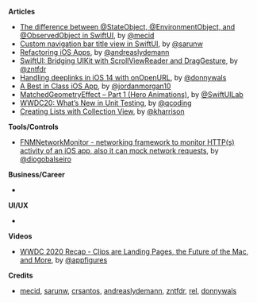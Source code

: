 
**Articles**

* [The difference between @StateObject, @EnvironmentObject, and @ObservedObject in SwiftUI](https://swiftwithmajid.com/2020/07/02/the-difference-between-stateobject-environmentobject-and-observedobject-in-swiftui/), by [@mecid](https://twitter.com/mecid)
* [Custom navigation bar title view in SwiftUI](https://sarunw.com/posts/custom-navigation-bar-title-view-in-swiftui/), by [@sarunw](https://twitter.com/sarunw)
* [Refactoring iOS Apps](https://andreaslydemann.com/refactoring-ios-apps/), by [@andreaslydemann](https://twitter.com/andreaslydemann)
* [SwiftUI: Bridging UIKit with ScrollViewReader and DragGesture](https://www.fivestars.blog/code/section-title-index-swiftui.html), by [@zntfdr](https://twitter.com/zntfdr)
* [Handling deeplinks in iOS 14 with onOpenURL](https://www.donnywals.com/handling-deeplinks-in-ios-14-with-onopenurl/), by [@donnywals](https://twitter.com/donnywals)
* [A Best in Class iOS App](https://www.swiftjectivec.com/a-best-in-class-app/), by [@jordanmorgan10](https://www.twitter.com/jordanmorgan10)
* [MatchedGeometryEffect – Part 1 (Hero Animations)](https://swiftui-lab.com/matchedgeometryeffect-part1/), by [@SwiftUILab](https://twitter.com/SwiftUILab)
* [WWDC20: What’s New in Unit Testing](https://qualitycoding.org/wwdc20-unit-testing/), by [@qcoding](https://twitter.com/qcoding)
* [Creating Lists with Collection View](https://useyourloaf.com/blog/creating-lists-with-collection-view/), by [@kharrison](https://twitter.com/kharrison)

**Tools/Controls**

* [FNMNetworkMonitor - networking framework to monitor HTTP(s) activity of an iOS app, also it can mock network requests](https://github.com/Farfetch/network-monitor-ios), by [@diogobalseiro](https://github.com/diogobalseiro)

**Business/Career**

* 

**UI/UX**

* 

**Videos**

* [WWDC 2020 Recap - Clips are Landing Pages, the Future of the Mac, and More](https://appfigures.com/resources/insights/webinar-wwdc-recap-2020), by [@appfigures](https://twitter.com/appfigures)

**Credits**

* [mecid](https://github.com/mecid), [sarunw](https://github.com/sarunw), [crsantos](https://github.com/crsantos), [andreaslydemann](https://github.com/andreaslydemann), [zntfdr](https://github.com/zntfdr), [rel](https://github.com/rel), [donnywals](https://github.com/donnywals)
